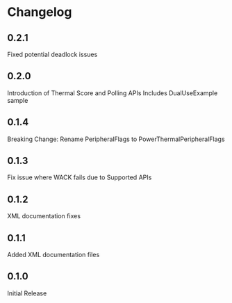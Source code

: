 # Changelog

## 0.2.1

Fixed potential deadlock issues

## 0.2.0

Introduction of Thermal Score and Polling APIs
Includes DualUseExample sample

## 0.1.4

Breaking Change: Rename PeripheralFlags to PowerThermalPeripheralFlags

## 0.1.3

Fix issue where WACK fails due to Supported APIs

## 0.1.2

XML documentation fixes

## 0.1.1

Added XML documentation files

## 0.1.0

Initial Release